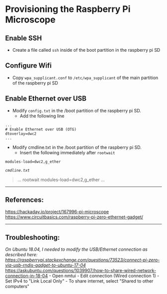 # Provisioning the Raspberry Pi Microscope

## Enable SSH
- Create a file called `ssh` inside of the boot partition in the raspberry pi SD

## Configure Wifi
- Copy `wpa_supplicant.conf` to `/etc/wpa_supplicant` of the main partition of the raspberry pi SD

## Enable Ethernet over USB
- Modify `config.txt` in the /boot partition of the raspberry pi SD.
    - Add the following line
```
...
# Enable Ethernet over USB (OTG)
dtoverlay=dwc2
...
```
- Modify cmdline.txt in the /boot partition of the raspberry pi SD.
    - Insert the following immediately after `rootwait`
```
modules-load=dwc2,g_ether
```

_`cmdline.txt`_
> ... rootwait modules-load=dwc2,g_ether ...

---

## References:
https://hackaday.io/project/167996-pi-microscope
https://www.circuitbasics.com/raspberry-pi-zero-ethernet-gadget/

---
## Troubleshooting:

_On Ubuntu 18.04, I needed to modify the USB/Ethernet connection as described here: https://raspberrypi.stackexchange.com/questions/73523/connect-pi-zero-via-usb-rndis-gadget-to-ubuntu-17-04_
https://askubuntu.com/questions/1039907/how-to-share-wired-network-connection-in-18-04
    - Open nmtui
    - Edit connection (Wired connection 1)
    - Set IPv4 to "Link Local Only"
        - To share internet, select "Shared to other computers"
